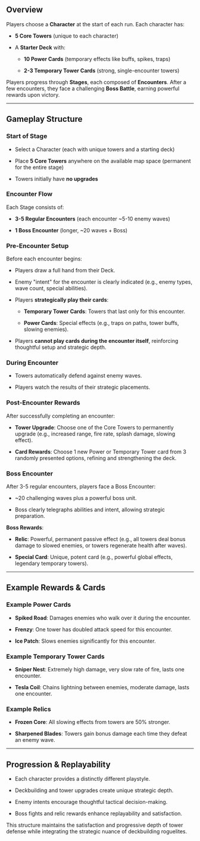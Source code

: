 ## Overview

Players choose a **Character** at the start of each run. Each character has:

- **5 Core Towers** (unique to each character)
    
- A **Starter Deck** with:
    
    - **10 Power Cards** (temporary effects like buffs, spikes, traps)
        
    - **2-3 Temporary Tower Cards** (strong, single-encounter towers)
        

Players progress through **Stages**, each composed of **Encounters**. After a few encounters, they face a challenging **Boss Battle**, earning powerful rewards upon victory.

---

## Gameplay Structure

### Start of Stage

- Select a Character (each with unique towers and a starting deck)
    
- Place **5 Core Towers** anywhere on the available map space (permanent for the entire stage)
    
- Towers initially have **no upgrades**
    

### Encounter Flow

Each Stage consists of:

- **3-5 Regular Encounters** (each encounter ~5-10 enemy waves)
    
- **1 Boss Encounter** (longer, ~20 waves + Boss)
    

### Pre-Encounter Setup

Before each encounter begins:

- Players draw a full hand from their Deck.
    
- Enemy "intent" for the encounter is clearly indicated (e.g., enemy types, wave count, special abilities).
    
- Players **strategically play their cards**:
    
    - **Temporary Tower Cards**: Towers that last only for this encounter.
        
    - **Power Cards**: Special effects (e.g., traps on paths, tower buffs, slowing enemies).
        
- Players **cannot play cards during the encounter itself**, reinforcing thoughtful setup and strategic depth.
    

### During Encounter

- Towers automatically defend against enemy waves.
    
- Players watch the results of their strategic placements.
    

### Post-Encounter Rewards

After successfully completing an encounter:

- **Tower Upgrade**: Choose one of the Core Towers to permanently upgrade (e.g., increased range, fire rate, splash damage, slowing effect).
    
- **Card Rewards**: Choose 1 new Power or Temporary Tower card from 3 randomly presented options, refining and strengthening the deck.
    

### Boss Encounter

After 3-5 regular encounters, players face a Boss Encounter:

- ~20 challenging waves plus a powerful boss unit.
    
- Boss clearly telegraphs abilities and intent, allowing strategic preparation.
    

**Boss Rewards**:

- **Relic**: Powerful, permanent passive effect (e.g., all towers deal bonus damage to slowed enemies, or towers regenerate health after waves).
    
- **Special Card**: Unique, potent card (e.g., powerful global effects, legendary temporary towers).
    

---

## Example Rewards & Cards

### Example Power Cards

- **Spiked Road**: Damages enemies who walk over it during the encounter.
    
- **Frenzy**: One tower has doubled attack speed for this encounter.
    
- **Ice Patch**: Slows enemies significantly for this encounter.
    

### Example Temporary Tower Cards

- **Sniper Nest**: Extremely high damage, very slow rate of fire, lasts one encounter.
    
- **Tesla Coil**: Chains lightning between enemies, moderate damage, lasts one encounter.
    

### Example Relics

- **Frozen Core**: All slowing effects from towers are 50% stronger.
    
- **Sharpened Blades**: Towers gain bonus damage each time they defeat an enemy wave.
    

---

## Progression & Replayability

- Each character provides a distinctly different playstyle.
    
- Deckbuilding and tower upgrades create unique strategic depth.
    
- Enemy intents encourage thoughtful tactical decision-making.
    
- Boss fights and relic rewards enhance replayability and satisfaction.
    

This structure maintains the satisfaction and progressive depth of tower defense while integrating the strategic nuance of deckbuilding roguelites.